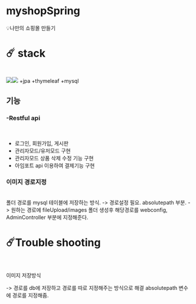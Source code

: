 # myshopSpring
 💡나만의 쇼핑몰 만들기
<h1>☄️ stack</h1>
<br>
<img src= "https://img.shields.io/badge/Java-007396?style=flat-square&logo=java&logoColor=white"
	><img src= "https://img.shields.io/badge/Spring-6DB33F?style=flat-square&logo=Spring&logoColor=white">
   +jpa
   +thymeleaf
   +mysql

<h2>기능</h2>
<h3>-Restful api</h3>
<br>
<ul>
	<li>로그인, 회원가입, 게시판</li>
	<li> 관리자모드/유저모드 구현</li>
	<li>관리자모드 상품 삭제 수정 기능 구현</li>
	<li>아임포트 api 이용하여 결제기능 구현</li>
</ul>


<h3>이미지 경로지정</h3>
<br>
폴더 경로를 mysql 테이블에 저장하는 방식.
-> 경로설정 필요. absolutepath 부분.
-> 원하는 경로에 fileUpload/images 폴더 생성후 해당경로를 webconfig, AdminController 부분에 지정해준다.

<h1>☄️Trouble shooting</h1>
<br>
<p>
이미지 저장방식
	</p>
-> 경로를 db에 저장하고 경로를 따로 지정해주는 방식으로 해결
absolutepath 변수에 경로를 지정해줌.
